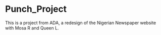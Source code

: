 # Punch_Project
This is a project from ADA, a redesign of the Nigerian Newspaper website with Mosa R and Queen L.

